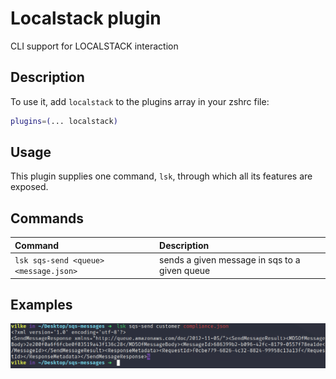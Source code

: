 # Localstack plugin

CLI support for LOCALSTACK interaction

## Description

To use it, add `localstack` to the plugins array in your zshrc file:

```zsh
plugins=(... localstack)
```

## Usage

This plugin supplies one command, `lsk`, through which all its features are exposed.

## Commands

| Command                               | Description                                   |
| :------------------------------------ | :-------------------------------------------- |
| `lsk sqs-send <queue> <message.json>` | sends a given message in sqs to a given queue |

## Examples

![staging](sqs-send-result.png)
